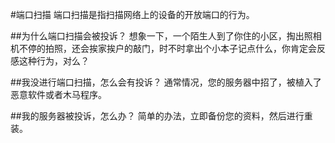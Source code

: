 <!-- --- tag: 端口扫描 abuse 投诉 -->
#端口扫描
端口扫描是指扫描网络上的设备的开放端口的行为。

##为什么端口扫描会被投诉？
想象一下，一个陌生人到了你住的小区，掏出照相机不停的拍照，还会挨家挨户的敲门，时不时拿出个小本子记点什么，你肯定会反感这种行为，对么？

##我没进行端口扫描，怎么会有投诉？
通常情况，您的服务器中招了，被植入了恶意软件或者木马程序。

##我的服务器被投诉，怎么办？
简单的办法，立即备份您的资料，然后进行重装。
